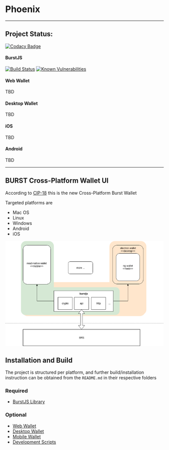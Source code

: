 # Phoenix


----

## Project Status:

[![Codacy Badge](https://api.codacy.com/project/badge/Grade/81a6119af03d4a7e8a55c65999884709)](https://www.codacy.com/app/ohager/phoenix?utm_source=github.com&amp;utm_medium=referral&amp;utm_content=burst-apps-team/phoenix&amp;utm_campaign=Badge_Grade)


#### BurstJS 

[![Build Status](https://travis-ci.org/burst-apps-team/phoenix.svg?branch=develop)](https://travis-ci.org/burst-apps-team/phoenix) [![Known Vulnerabilities](https://snyk.io/test/github/burst-apps-team/phoenix/badge.svg?targetFile=lib%2Fpackage.json)](https://snyk.io/test/github/burst-apps-team/phoenix?targetFile=lib%2Fpackage.json)


#### Web Wallet

TBD

#### Desktop Wallet

TBD

#### iOS 

TBD

#### Android

TBD

---

## BURST Cross-Platform Wallet UI

According to [CIP-18](https://github.com/burst-apps-team/CIPs/blob/master/cip-0018.md) this is the new Cross-Platform Burst Wallet

Targeted platforms are

- Mac OS
- Linux
- Windows
- Android
- iOS

![Application Architecture Diagram](doc/architecture.png "Application Architecture Diagram")


## Installation and Build

The project is structured per platform, and further build/installation instruction can be obtained from the `README.md` in their respective folders

### Required 
- [BurstJS Library](/common/README.md)

### Optional
- [Web Wallet](/web/angular-wallet/README.md)
- [Desktop Wallet](/desktop/wallet/README.md)
- [Mobile Wallet](/mobile/README.md)
- [Development Scripts](/scripts/README.md)

